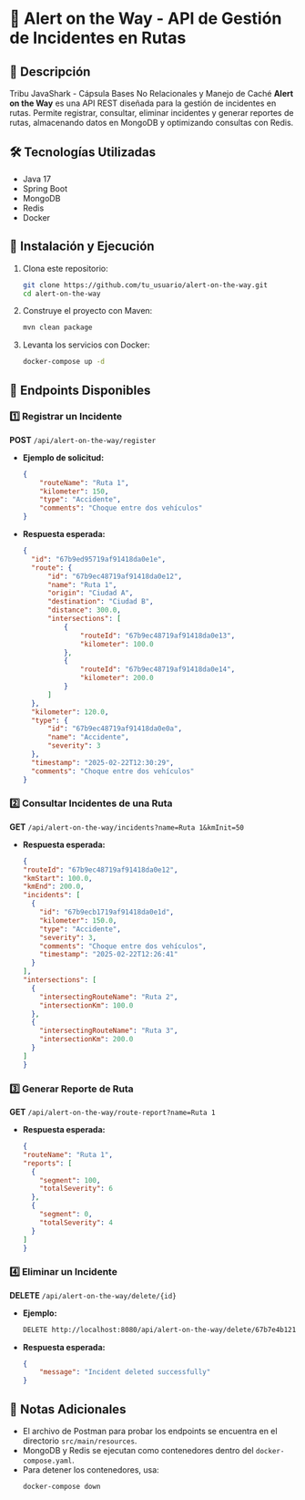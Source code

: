 # 🚨 Alert on the Way - API de Gestión de Incidentes en Rutas

## 📌 Descripción
Tribu JavaShark - Cápsula Bases No Relacionales y Manejo de Caché
**Alert on the Way** es una API REST diseñada para la gestión de incidentes en rutas. Permite registrar, consultar, eliminar incidentes y generar reportes de rutas, almacenando datos en MongoDB y optimizando consultas con Redis.

## 🛠 Tecnologías Utilizadas
- Java 17
- Spring Boot
- MongoDB
- Redis
- Docker

## 🚀 Instalación y Ejecución
1. Clona este repositorio:
   ```sh
   git clone https://github.com/tu_usuario/alert-on-the-way.git
   cd alert-on-the-way
   ```
2. Construye el proyecto con Maven:
   ```sh
   mvn clean package
   ```
3. Levanta los servicios con Docker:
   ```sh
   docker-compose up -d
   ```

## 📡 Endpoints Disponibles

### 1️⃣ Registrar un Incidente
**POST** `/api/alert-on-the-way/register`
- **Ejemplo de solicitud:**
  ```json
  {
      "routeName": "Ruta 1",
      "kilometer": 150,
      "type": "Accidente",
      "comments": "Choque entre dos vehículos"
  }
  ```
- **Respuesta esperada:**
  ```json
  {
    "id": "67b9ed95719af91418da0e1e",
    "route": {
        "id": "67b9ec48719af91418da0e12",
        "name": "Ruta 1",
        "origin": "Ciudad A",
        "destination": "Ciudad B",
        "distance": 300.0,
        "intersections": [
            {
                "routeId": "67b9ec48719af91418da0e13",
                "kilometer": 100.0
            },
            {
                "routeId": "67b9ec48719af91418da0e14",
                "kilometer": 200.0
            }
        ]
    },
    "kilometer": 120.0,
    "type": {
        "id": "67b9ec48719af91418da0e0a",
        "name": "Accidente",
        "severity": 3
    },
    "timestamp": "2025-02-22T12:30:29",
    "comments": "Choque entre dos vehículos"
  }
  ```

### 2️⃣ Consultar Incidentes de una Ruta
**GET** `/api/alert-on-the-way/incidents?name=Ruta 1&kmInit=50`
- **Respuesta esperada:**
  ```json
  {
  "routeId": "67b9ec48719af91418da0e12",
  "kmStart": 100.0,
  "kmEnd": 200.0,
  "incidents": [
    {
      "id": "67b9ecb1719af91418da0e1d",
      "kilometer": 150.0,
      "type": "Accidente",
      "severity": 3,
      "comments": "Choque entre dos vehículos",
      "timestamp": "2025-02-22T12:26:41"
    }
  ],
  "intersections": [
    {
      "intersectingRouteName": "Ruta 2",
      "intersectionKm": 100.0
    },
    {
      "intersectingRouteName": "Ruta 3",
      "intersectionKm": 200.0
    }
  ]
  }
  ```

### 3️⃣ Generar Reporte de Ruta
**GET** `/api/alert-on-the-way/route-report?name=Ruta 1`
- **Respuesta esperada:**
  ```json
  {
  "routeName": "Ruta 1",
  "reports": [
    {
      "segment": 100,
      "totalSeverity": 6
    },
    {
      "segment": 0,
      "totalSeverity": 4
    }
  ]
  }
  ```

### 4️⃣ Eliminar un Incidente
**DELETE** `/api/alert-on-the-way/delete/{id}`
- **Ejemplo:**
  ```sh
  DELETE http://localhost:8080/api/alert-on-the-way/delete/67b7e4b121a6f415c5120a64
  ```
- **Respuesta esperada:**
  ```json
  {
      "message": "Incident deleted successfully"
  }
  ```

## 📝 Notas Adicionales
- El archivo de Postman para probar los endpoints se encuentra en el directorio `src/main/resources`.
- MongoDB y Redis se ejecutan como contenedores dentro del `docker-compose.yaml`.
- Para detener los contenedores, usa:
  ```sh
  docker-compose down
  ```


